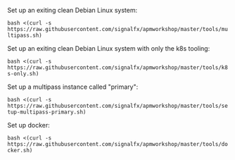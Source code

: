 Set up an exiting clean Debian Linux system: 

`bash <(curl -s https://raw.githubusercontent.com/signalfx/apmworkshop/master/tools/multipass.sh)`

Set up an exiting clean Debian Linux system with only the k8s tooling:

`bash <(curl -s https://raw.githubusercontent.com/signalfx/apmworkshop/master/tools/k8s-only.sh)`

Set up a multipass instance called "primary":

`bash <(curl -s https://raw.githubusercontent.com/signalfx/apmworkshop/master/tools/setup-multipass-primary.sh)`

Set up docker:

`bash <(curl -s https://raw.githubusercontent.com/signalfx/apmworkshop/master/tools/docker.sh)`
